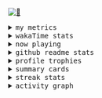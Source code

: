 [![🐙](https://hits.seeyoufarm.com/api/count/incr/badge.svg?url=https%3A%2F%2Fgithub.com%2Fktnkk%2Fhit-counter&count_bg=%23070707&title_bg=%23070707&icon=&icon_color=%23E7E7E7&title=visitors&edge_flat=true)](https://hits.seeyoufarm.com)

<details>
  <summary> <samp>my metrics</samp></summary>
  
  <br>
  
 ![🐳](https://github.com/kkhys/kkhys/blob/main/github-metrics.svg)
  
  ***
</details>

<details>
  <summary> <samp>wakaTime stats</samp></summary>
  
  <br>
  
<!--START_SECTION:waka-->
![Code Time](http://img.shields.io/badge/Code%20Time-3%2C913%20hrs%2032%20mins-blue)

**🐱 My GitHub Data** 

> 📦 5.1 MB Used in GitHub's Storage 
 > 
> 💼 Opted to Hire
 > 
> 📜 9 Public Repositories 
 > 
> 🔑 23 Private Repositories 
 > 
**I'm an Early 🐤** 

```text
🌞 Morning                7874 commits        ███████░░░░░░░░░░░░░░░░░░   29.06 % 
🌆 Daytime                6234 commits        ██████░░░░░░░░░░░░░░░░░░░   23.00 % 
🌃 Evening                10819 commits       ██████████░░░░░░░░░░░░░░░   39.92 % 
🌙 Night                  2173 commits        ██░░░░░░░░░░░░░░░░░░░░░░░   08.02 % 
```
📅 **I'm Most Productive on Sunday** 

```text
Monday                   3548 commits        ███░░░░░░░░░░░░░░░░░░░░░░   13.09 % 
Tuesday                  3846 commits        ████░░░░░░░░░░░░░░░░░░░░░   14.19 % 
Wednesday                3706 commits        ███░░░░░░░░░░░░░░░░░░░░░░   13.68 % 
Thursday                 3655 commits        ███░░░░░░░░░░░░░░░░░░░░░░   13.49 % 
Friday                   3856 commits        ████░░░░░░░░░░░░░░░░░░░░░   14.23 % 
Saturday                 3887 commits        ████░░░░░░░░░░░░░░░░░░░░░   14.34 % 
Sunday                   4602 commits        ████░░░░░░░░░░░░░░░░░░░░░   16.98 % 
```


📊 **This Week I Spent My Time On** 

```text
🕑︎ Time Zone: Asia/Tokyo

💬 Programming Languages: 
Other                    52 hrs 27 mins      ██████████████████░░░░░░░   70.58 % 
Java                     6 hrs 21 mins       ██░░░░░░░░░░░░░░░░░░░░░░░   08.56 % 
TypeScript               5 hrs 40 mins       ██░░░░░░░░░░░░░░░░░░░░░░░   07.64 % 
HTML                     5 hrs 20 mins       ██░░░░░░░░░░░░░░░░░░░░░░░   07.19 % 
Play2                    1 hr 25 mins        ░░░░░░░░░░░░░░░░░░░░░░░░░   01.91 % 

🔥 Editors: 
Chrome                   52 hrs 42 mins      ██████████████████░░░░░░░   70.91 % 
IntelliJ IDEA            12 hrs 49 mins      ████░░░░░░░░░░░░░░░░░░░░░   17.25 % 
WebStorm                 7 hrs 19 mins       ██░░░░░░░░░░░░░░░░░░░░░░░   09.85 % 
Intellijidea             1 hr 23 mins        ░░░░░░░░░░░░░░░░░░░░░░░░░   01.87 % 
DataGrip                 5 mins              ░░░░░░░░░░░░░░░░░░░░░░░░░   00.12 % 

💻 Operating System: 
Mac                      74 hrs 19 mins      █████████████████████████   100.00 % 
```


 Last Updated on 2024/06/25 18:40:26 UTC
<!--END_SECTION:waka-->
  
  ***
</details>


<details>
  <summary> <samp>now playing</samp></summary>
  
  <br>
 
 [![🐟](https://spotify-github-profile.vercel.app/api/view?uid=31ryofms4dnv7mrohhepo4c4zgqu&cover_image=true&theme=default&show_offline=false&background_color=121212&bar_color=53b14f&bar_color_cover=false)](https://open.spotify.com/user/31ryofms4dnv7mrohhepo4c4zgqu)
  
  ***
</details>

<details>
  <summary> <samp>github readme stats</samp></summary>
  
  <br>
  
 <p align="left"> 
  <img alt="🐠" src="https://github-readme-stats.vercel.app/api?username=kkhys&count_private=true&show_icons=true&theme=dark&include_all_commits=true" />
  <img alt="🐟" src="https://github-readme-stats.vercel.app/api/top-langs/?username=kkhys&layout=compact&theme=dark&langs_count=10&hide=HTML,CSS,SCSS" />
</p>
  
  ***
</details>

<details>
  <summary> <samp>profile trophies</samp></summary>
  
  <br>
  
  [![🐬](https://github-profile-trophy.vercel.app/?username=kkhys&rank=SECRET,SSS,SS,S,AAA,AA,A&theme=darkhub&row=1&margin-w=10&no-bg=true)](https://github.com/ryo-ma/github-profile-trophy)
  
  ***
</details>

<details>
  <summary> <samp>summary cards</samp></summary>
  
  <br>
  
  ![🐋](https://github-profile-summary-cards.vercel.app/api/cards/profile-details?username=kkhys&theme=github_dark)
  ![🦑](https://github-profile-summary-cards.vercel.app/api/cards/repos-per-language?username=kkhys&theme=github_dark)
  ![🦭](https://github-profile-summary-cards.vercel.app/api/cards/most-commit-language?username=kkhys&theme=github_dark)
  ![🦀](https://github-profile-summary-cards.vercel.app/api/cards/stats?username=kkhys&theme=github_dark)
  ![🦈](https://github-profile-summary-cards.vercel.app/api/cards/productive-time?username=kkhys&theme=github_dark)
  
  ***
</details>

<details>
  <summary> <samp>streak stats</samp></summary>
  
  <br>
  
  [![🐠](http://github-readme-streak-stats.herokuapp.com?user=kkhys&theme=dark)](https://git.io/streak-stats)
  
  ***
</details>

<details>
  <summary> <samp>activity graph</samp></summary>
  
  <br>
  
  [![🐡](https://github-readme-activity-graph.vercel.app/graph?username=kkhys&theme=xcode)](https://github.com/ashutosh00710/github-readme-activity-graph)
  
  ***
</details>
